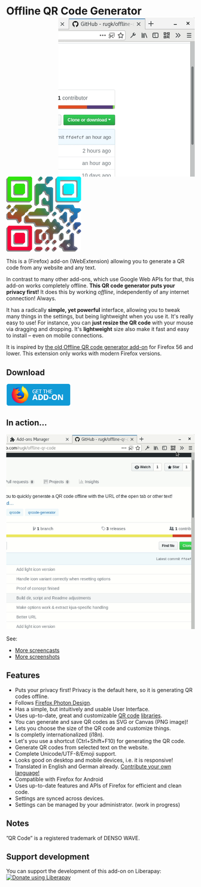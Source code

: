 # Offline QR Code Generator <img align="right" height="425" width="365" src="assets/screencasts/qrText.gif">

<img height="200" width="200" src="assets/qrbig-optimized.svg">

This is a (Firefox) add-on (WebExtension) allowing you to generate a QR code from any website and any text.

In contrast to many other add-ons, which use Google Web APIs for that, this add-on works completely offline. **This QR code generator puts your privacy first!** It does this by working _offline_, independently of any internet connection! Always.

It has a radically **simple, yet powerful** interface, allowing you to tweak many things in the settings, but being lightweight when you use it. It's really easy to use! For instance, you can **just resize the QR code** with your mouse via dragging and dropping. It's **lightweight** size also make it fast and easy to install – even on mobile connections.

It is inspired by [the old Offline QR code generator add-on](https://github.com/catholicon/OfflineQR) for Firefox 56 and lower. This extension only works with modern Firefox versions.

## Download

**[![Get it for Firefox!](assets/amobutton.png)](https://addons.mozilla.org/firefox/addon/offline-qr-code-generator/)**

## In action…

![showing resizing](assets/screencasts/qrResize.gif)

See:
* [More screencasts](assets/screencasts)
* [More screenshots](assets/screenshots)

## Features
* Puts your privacy first! Privacy is the default here, so it is generating QR codes offline.
* Follows [Firefox Photon Design](https://design.firefox.com/photon/welcome.html).
* Has a simple, but intuitively and usable User Interface.
* Uses up-to-date, great and customizable [QR code](https://github.com/nayuki/QR-Code-generator) [libraries](https://larsjung.de/kjua/).
* You can generate and save QR codes as SVG or Canvas (PNG image)!
* Lets you choose the size of the QR code and customize things.
* Is completly internationalized (i18n).
* Let's you use a shortcut (Ctrl+Shift+F10) for generating the QR code.
* Generate QR codes from selected text on the website.
* Complete Unicode/UTF-8/Emoji support.
* Looks good on desktop and mobile devices, i.e. it is responsive!
* Translated in English and German already. [Contribute your own language!](CONTRIBUTING.md#Translations)
* Compatible with Firefox for Android
* Uses up-to-date features and APIs of Firefox for efficient and clean code.
* Settings are synced across devices.
* Settings can be managed by your administrator. (work in progress)

## Notes

”QR Code” is a registered trademark of DENSO WAVE.

## Support development

You can support the development of this add-on on Liberapay:  
[![Donate using Liberapay](https://liberapay.com/assets/widgets/donate.svg)](https://liberapay.com/rugk/donate)
